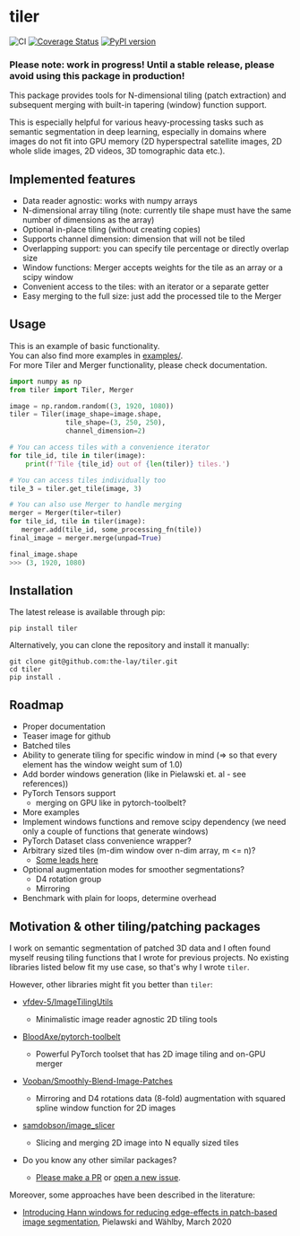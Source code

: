 # tiler
![CI](https://github.com/the-lay/tiler/workflows/CI/badge.svg)
[![Coverage Status](https://coveralls.io/repos/github/the-lay/tiler/badge.svg?branch=master)](https://coveralls.io/github/the-lay/tiler?branch=master)
[![PyPI version](https://badge.fury.io/py/tiler.svg)](https://badge.fury.io/py/tiler)

### Please note: work in progress! Until a stable release, please avoid using this package in production!

This package provides tools for N-dimensional tiling (patch extraction)
and subsequent merging with built-in tapering (window) function support.

This is especially helpful for various heavy-processing tasks such as
semantic segmentation in deep learning, especially in domains where
images do not fit into GPU memory (2D hyperspectral satellite images, 
2D whole slide images, 2D videos, 3D tomographic data etc.).

Implemented features
-------------
 - Data reader agnostic: works with numpy arrays
 - N-dimensional array tiling
   (note: currently tile shape must have the same number of dimensions as the array)
 - Optional in-place tiling (without creating copies)
 - Supports channel dimension: dimension that will not be tiled
 - Overlapping support: you can specify tile percentage or directly overlap size
 - Window functions: Merger accepts weights for the tile as an array or a scipy window
 - Convenient access to the tiles: with an iterator or a separate getter
 - Easy merging to the full size: just add the processed tile to the Merger

Usage
------------
This is an example of basic functionality.  
You can also find more examples in [examples/](examples).  
For more Tiler and Merger functionality, please check documentation.

```python
import numpy as np
from tiler import Tiler, Merger

image = np.random.random((3, 1920, 1080))
tiler = Tiler(image_shape=image.shape,
              tile_shape=(3, 250, 250),
              channel_dimension=2)

# You can access tiles with a convenience iterator
for tile_id, tile in tiler(image):
    print(f'Tile {tile_id} out of {len(tiler)} tiles.')

# You can access tiles individually too
tile_3 = tiler.get_tile(image, 3)

# You can also use Merger to handle merging
merger = Merger(tiler=tiler)
for tile_id, tile in tiler(image):
   merger.add(tile_id, some_processing_fn(tile))
final_image = merger.merge(unpad=True)

final_image.shape
>>> (3, 1920, 1080)
```
 
Installation
-------------
The latest release is available through pip:

```
pip install tiler 
 ```

Alternatively, you can clone the repository and install it manually:

```
git clone git@github.com:the-lay/tiler.git
cd tiler
pip install .
```

Roadmap
------------
 - Proper documentation
 - Teaser image for github
 - Batched tiles
 - Ability to generate tiling for specific window in mind
   (=> so that every element has the window weight sum of 1.0)
 - Add border windows generation (like in Pielawski et. al - see references))
 - PyTorch Tensors support
   - merging on GPU like in pytorch-toolbelt?
 - More examples
 - Implement windows functions and remove scipy dependency
   (we need only a couple of functions that generate windows)
 - PyTorch Dataset class convenience wrapper?
 - Arbitrary sized tiles (m-dim window over n-dim array, m <= n)?
    - [Some leads here](https://stackoverflow.com/questions/45960192/using-numpy-as-strided-function-to-create-patches-tiles-rolling-or-sliding-w)
 - Optional augmentation modes for smoother segmentations?
    - D4 rotation group
    - Mirroring
 - Benchmark with plain for loops, determine overhead
 
Motivation & other tiling/patching packages
-------------
I work on semantic segmentation of patched 3D data and
I often found myself reusing tiling functions that I wrote for previous projects.
No existing libraries listed below fit my use case, so that's why I wrote `tiler`.

However, other libraries might fit you better than `tiler`:
 - [vfdev-5/ImageTilingUtils](https://github.com/vfdev-5/ImageTilingUtils)
    - Minimalistic image reader agnostic 2D tiling tools

 - [BloodAxe/pytorch-toolbelt](https://github.com/BloodAxe/pytorch-toolbelt#inference-on-huge-images)
    - Powerful PyTorch toolset that has 2D image tiling and on-GPU merger

 - [Vooban/Smoothly-Blend-Image-Patches](https://github.com/Vooban/Smoothly-Blend-Image-Patches)
    - Mirroring and D4 rotations data (8-fold) augmentation with squared spline window function for 2D images

 - [samdobson/image_slicer](https://github.com/samdobson/image_slicer)
    - Slicing and merging 2D image into N equally sized tiles
    
 - Do you know any other similar packages?
    - [Please make a PR](https://github.com/the-lay/tiler/pulls) or [open a new issue](https://github.com/the-lay/tiler/issues).

Moreover, some approaches have been described in the literature:
 - [Introducing Hann windows for reducing edge-effects in patch-based image segmentation](https://doi.org/10.1371/journal.pone.0229839
), Pielawski and Wählby, March 2020







<!-- for later
For more examples, please see examples/ folder
```python

 ```

Benchmarks
-------------
 Benchmarks?
 

Examples
-------------
https://github.com/BloodAxe/pytorch-toolbelt#inference-on-huge-images
https://github.com/BloodAxe/pytorch-toolbelt/blob/master/pytorch_toolbelt/inference/tiles.py

https://github.com/vfdev-5/ImageTilingUtils

https://github.com/Vooban/Smoothly-Blend-Image-Patches/blob/master/smooth_tiled_predictions.py

for windows:
https://stackoverflow.com/questions/1988804/what-is-memoization-and-how-can-i-use-it-in-python

https://en.wikipedia.org/wiki/Window_function#A_list_of_window_functions
https://github.com/scipy/scipy/blob/v1.4.1/scipy/signal/windows/windows.py
https://gist.github.com/npielawski/7e77d23209a5c415f55b95d4aba914f6

https://journals.plos.org/plosone/article?id=10.1371/journal.pone.0229839#pone.0229839.ref005
https://arxiv.org/pdf/1803.02786.pdf
-->

